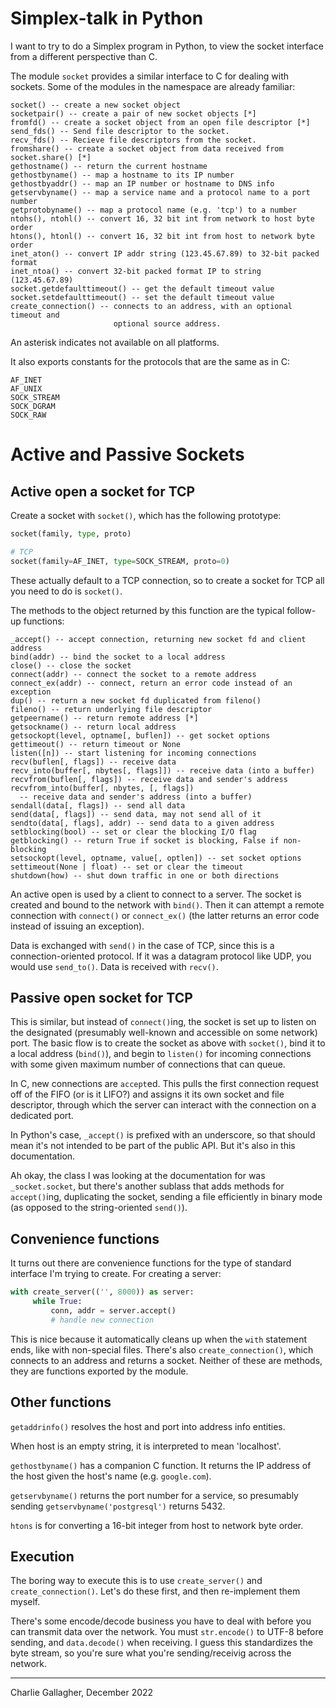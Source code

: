 # Simplex-talk in Python
I want to try to do a Simplex program in Python, to view the socket interface
from a different perspective than C.


The module `socket` provides a similar interface to C for dealing with sockets.
Some of the modules in the namespace are already familiar:

```
socket() -- create a new socket object
socketpair() -- create a pair of new socket objects [*]
fromfd() -- create a socket object from an open file descriptor [*]
send_fds() -- Send file descriptor to the socket.
recv_fds() -- Recieve file descriptors from the socket.
fromshare() -- create a socket object from data received from socket.share() [*]
gethostname() -- return the current hostname
gethostbyname() -- map a hostname to its IP number
gethostbyaddr() -- map an IP number or hostname to DNS info
getservbyname() -- map a service name and a protocol name to a port number
getprotobyname() -- map a protocol name (e.g. 'tcp') to a number
ntohs(), ntohl() -- convert 16, 32 bit int from network to host byte order
htons(), htonl() -- convert 16, 32 bit int from host to network byte order
inet_aton() -- convert IP addr string (123.45.67.89) to 32-bit packed format
inet_ntoa() -- convert 32-bit packed format IP to string (123.45.67.89)
socket.getdefaulttimeout() -- get the default timeout value
socket.setdefaulttimeout() -- set the default timeout value
create_connection() -- connects to an address, with an optional timeout and
                       optional source address.
```

An asterisk indicates not available on all platforms.

It also exports constants for the protocols that are the same as in C:

```
AF_INET
AF_UNIX
SOCK_STREAM
SOCK_DGRAM
SOCK_RAW
```

# Active and Passive Sockets
## Active open a socket for TCP
Create a socket with `socket()`, which has the following prototype:

```py
socket(family, type, proto)

# TCP
socket(family=AF_INET, type=SOCK_STREAM, proto=0)
```

These actually default to a TCP connection, so to create a socket for TCP all
you need to do is `socket()`.

The methods to the object returned by this function are the typical follow-up
functions:

```
_accept() -- accept connection, returning new socket fd and client address
bind(addr) -- bind the socket to a local address
close() -- close the socket
connect(addr) -- connect the socket to a remote address
connect_ex(addr) -- connect, return an error code instead of an exception
dup() -- return a new socket fd duplicated from fileno()
fileno() -- return underlying file descriptor
getpeername() -- return remote address [*]
getsockname() -- return local address
getsockopt(level, optname[, buflen]) -- get socket options
gettimeout() -- return timeout or None
listen([n]) -- start listening for incoming connections
recv(buflen[, flags]) -- receive data
recv_into(buffer[, nbytes[, flags]]) -- receive data (into a buffer)
recvfrom(buflen[, flags]) -- receive data and sender's address
recvfrom_into(buffer[, nbytes, [, flags])
  -- receive data and sender's address (into a buffer)
sendall(data[, flags]) -- send all data
send(data[, flags]) -- send data, may not send all of it
sendto(data[, flags], addr) -- send data to a given address
setblocking(bool) -- set or clear the blocking I/O flag
getblocking() -- return True if socket is blocking, False if non-blocking
setsockopt(level, optname, value[, optlen]) -- set socket options
settimeout(None | float) -- set or clear the timeout
shutdown(how) -- shut down traffic in one or both directions
```

An active open is used by a client to connect to a server. The socket is
created and bound to the network with `bind()`. Then it can attempt a remote
connection with `connect()` or `connect_ex()` (the latter returns an error code
instead of issuing an exception).

Data is exchanged with `send()` in the case of TCP, since this is a
connection-oriented protocol. If it was a datagram protocol like UDP, you would
use `send_to()`. Data is received with `recv()`.

## Passive open socket for TCP
This is similar, but instead of `connect()`ing, the socket is set up to listen
on the designated (presumably well-known and accessible on some network) port.
The basic flow is to create the socket as above with `socket()`, bind it to a
local address (`bind()`), and begin to `listen()` for incoming connections with
some given maximum number of connections that can queue.

In C, new connections are `accept`ed. This pulls the first connection request
off of the FIFO (or is it LIFO?) and assigns it its own socket and file
descriptor, through which the server can interact with the connection on a
dedicated port.

In Python's case, `_accept()` is prefixed with an underscore, so that should
mean it's not intended to be part of the public API. But it's also in this
documentation.

Ah okay, the class I was looking at the documentation for was `_socket.socket`,
but there's another sublass that adds methods for `accept()`ing, duplicating the
socket, sending a file efficiently in binary mode (as opposed to the
string-oriented `send()`).

## Convenience functions
It turns out there are convenience functions for the type of standard interface
I'm trying to create. For creating a server:

```py
with create_server(('', 8000)) as server:
     while True:
         conn, addr = server.accept()
         # handle new connection
```

This is nice because it automatically cleans up when the `with` statement ends,
like with non-special files. There's also `create_connection()`, which connects
to an address and returns a socket. Neither of these are methods, they are
functions exported by the module.

## Other functions
`getaddrinfo()` resolves the host and port into address info entities.

When host is an empty string, it is interpreted to mean 'localhost'.

`gethostbyname()` has a companion C function. It returns the IP address of the
host given the host's name (e.g. `google.com`).

`getservbyname()` returns the port number for a service, so presumably sending
`getservbyname('postgresql')` returns 5432.

`htons` is for converting a 16-bit integer from host to network byte order.


## Execution
The boring way to execute this is to use `create_server()` and
`create_connection()`. Let's do these first, and then re-implement them myself.

There's some encode/decode business you have to deal with before you can
transmit data over the network. You must `str.encode()` to UTF-8 before sending,
and `data.decode()` when receiving. I guess this standardizes the byte stream,
so you're sure what you're sending/receivig across the network.




---

Charlie Gallagher, December 2022
